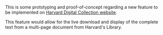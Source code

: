 This is some prototyping and proof-of-concept regarding a new feature to be implemented on [Harvard Digital Collection website](https://library.harvard.edu/digital-collections).

This feature would allow for the live download and display of the complete text from a multi-page document from Harvard's Library. 
